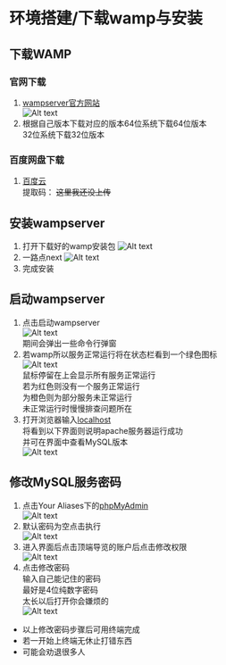# 环境搭建/下载wamp与安装
## 下载WAMP
### 官网下载
1. [wampserver官方网站](http://www.wampserver.com/en/#download-wrapper)  
![Alt text](https://github.com/CerteKim/BNG/blob/master/mysql/img/wampdownload.png)   
1. 根据自己版本下载对应的版本64位系统下载64位版本  
32位系统下载32位版本  
### 百度网盘下载  
1. [百度云](www.baidu.com)  
提取码：
~~这里我还没上传~~
## 安装wampserver  
1. 打开下载好的wamp安装包
![Alt text](https://github.com/CerteKim/BNG/blob/master/mysql/img/wampinstall.png)  
1. 一路点next
![Alt text](https://github.com/CerteKim/BNG/blob/master/mysql/img/wampnext.png)  
1. 完成安装
## 启动wampserver
1. 点击启动wampserver  
![Alt text](https://github.com/CerteKim/BNG/blob/master/mysql/img/wampclick.png)  
期间会弹出一些命令行弹窗  
1. 若wamp所以服务正常运行将在状态栏看到一个绿色图标  
![Alt text](https://github.com/CerteKim/BNG/blob/master/mysql/img/wamprun.png)   
鼠标停留在上会显示所有服务正常运行  
若为红色则没有一个服务正常运行  
为橙色则为部分服务未正常运行  
未正常运行时慢慢排查问题所在  
1. 打开浏览器输入[localhost](http://localhost/)  
将看到以下界面则说明apache服务器运行成功  
并可在界面中查看MySQL版本  
![Alt text](https://github.com/CerteKim/BNG/blob/master/mysql/img/wamplocalhost.png)   
## 修改MySQL服务密码   
1. 点击Your Aliases下的[phpMyAdmin](http://localhost/phpmyadmin/)  
![Alt text](https://github.com/CerteKim/BNG/blob/master/mysql/img/clickadmin.png)   
1. 默认密码为空点击执行  
![Alt text](https://github.com/CerteKim/BNG/blob/master/mysql/img/phpmyadminpage.png)   
1. 进入界面后点击顶端导览的账户后点击修改权限  
![Alt text](https://github.com/CerteKim/BNG/blob/master/mysql/img/roothomepage.png)   
1. 点击修改密码  
输入自己能记住的密码  
最好是4位纯数字密码  
太长以后打开你会嫌烦的  
![Alt text](https://github.com/CerteKim/BNG/blob/master/mysql/img/clickchange.png)   
- 以上修改密码步骤后可用终端完成
- 若一开始上终端无休止打错东西
- 可能会劝退很多人
